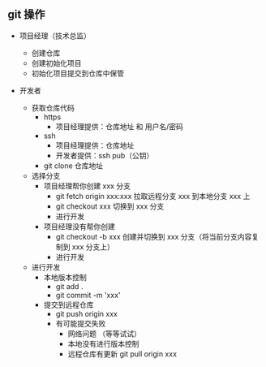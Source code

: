 ## git 操作

- 项目经理（技术总监）

  - 创建仓库
  - 创建初始化项目
  - 初始化项目提交到仓库中保管

- 开发者
  - 获取仓库代码
    - https
      - 项目经理提供：仓库地址 和 用户名/密码
    - ssh
      - 项目经理提供：仓库地址
      - 开发者提供：ssh pub（公钥）
    - git clone 仓库地址
  - 选择分支
    - 项目经理帮你创建 xxx 分支
      - git fetch origin xxx:xxx 拉取远程分支 xxx 到本地分支 xxx 上
      - git checkout xxx 切换到 xxx 分支
      - 进行开发
    - 项目经理没有帮你创建
      - git checkout -b xxx 创建并切换到 xxx 分支（将当前分支内容复制到 xxx 分支上）
      - 进行开发
  - 进行开发
    - 本地版本控制
      - git add .
      - git commit -m 'xxx'
    - 提交到远程仓库
      - git push origin xxx
      - 有可能提交失败
        - 网络问题 （等等试试）
        - 本地没有进行版本控制
        - 远程仓库有更新 git pull origin xxx
